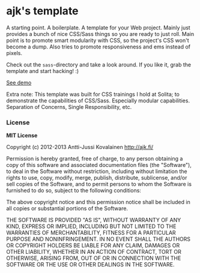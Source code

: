 ajk's template
==============

A starting point. A boilerplate. A template for your Web project. Mainly just provides a bunch of nice CSS/Sass things so you are ready to just roll. Main point is to promote smart modularity with CSS, so the project's CSS won't become a dump. Also tries to promote responsiveness and ems instead of pixels.

Check out the `sass`-directory and take a look around. If you like it, grab the template and start hacking! :)

[See demo](http://darep.github.com/ajk-s-template/)

Extra note: This template was built for CSS trainings I hold at Solita; to demonstrate the capabilities of CSS/Sass. Especially modular capabilities. Separation of Concerns, Single Responsibility, etc.

### License

**MIT License**

Copyright (c) 2012-2013 Antti-Jussi Kovalainen
http://ajk.fi/

Permission is hereby granted, free of charge, to any person obtaining
a copy of this software and associated documentation files (the
"Software"), to deal in the Software without restriction, including
without limitation the rights to use, copy, modify, merge, publish,
distribute, sublicense, and/or sell copies of the Software, and to
permit persons to whom the Software is furnished to do so, subject to
the following conditions:

The above copyright notice and this permission notice shall be
included in all copies or substantial portions of the Software.

THE SOFTWARE IS PROVIDED "AS IS", WITHOUT WARRANTY OF ANY KIND,
EXPRESS OR IMPLIED, INCLUDING BUT NOT LIMITED TO THE WARRANTIES OF
MERCHANTABILITY, FITNESS FOR A PARTICULAR PURPOSE AND
NONINFRINGEMENT. IN NO EVENT SHALL THE AUTHORS OR COPYRIGHT HOLDERS BE
LIABLE FOR ANY CLAIM, DAMAGES OR OTHER LIABILITY, WHETHER IN AN ACTION
OF CONTRACT, TORT OR OTHERWISE, ARISING FROM, OUT OF OR IN CONNECTION
WITH THE SOFTWARE OR THE USE OR OTHER DEALINGS IN THE SOFTWARE.
